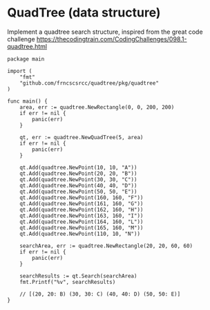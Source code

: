 QuadTree (data structure)
===

Implement a quadtree search structure, inspired from the great code challenge https://thecodingtrain.com/CodingChallenges/098.1-quadtree.html

```
package main

import (
	"fmt"
	"github.com/frncscsrcc/quadtree/pkg/quadtree"
)

func main() {
	area, err := quadtree.NewRectangle(0, 0, 200, 200)
	if err != nil {
		panic(err)
	}

	qt, err := quadtree.NewQuadTree(5, area)
	if err != nil {
		panic(err)
	}

	qt.Add(quadtree.NewPoint(10, 10, "A"))
	qt.Add(quadtree.NewPoint(20, 20, "B"))
	qt.Add(quadtree.NewPoint(30, 30, "C"))
	qt.Add(quadtree.NewPoint(40, 40, "D"))
	qt.Add(quadtree.NewPoint(50, 50, "E"))
	qt.Add(quadtree.NewPoint(160, 160, "F"))
	qt.Add(quadtree.NewPoint(161, 160, "G"))
	qt.Add(quadtree.NewPoint(162, 160, "H"))
	qt.Add(quadtree.NewPoint(163, 160, "I"))
	qt.Add(quadtree.NewPoint(164, 160, "L"))
	qt.Add(quadtree.NewPoint(165, 160, "M"))
	qt.Add(quadtree.NewPoint(110, 10, "N"))

	searchArea, err := quadtree.NewRectangle(20, 20, 60, 60)
	if err != nil {
		panic(err)
	}

	searchResults := qt.Search(searchArea)
	fmt.Printf("%v", searchResults)

	// [(20, 20: B) (30, 30: C) (40, 40: D) (50, 50: E)]
}
```